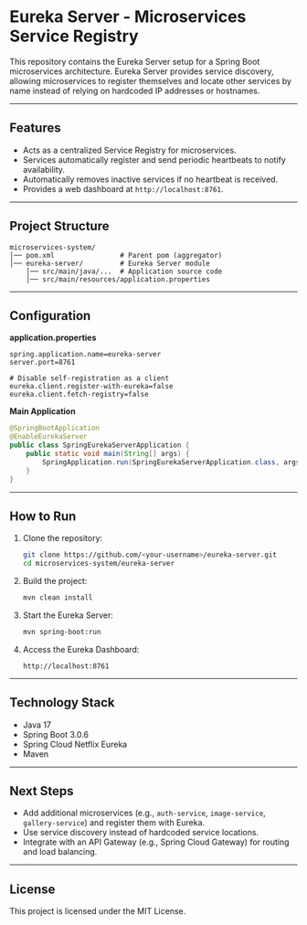 # Eureka Server - Microservices Service Registry

This repository contains the Eureka Server setup for a Spring Boot microservices architecture.
Eureka Server provides service discovery, allowing microservices to register themselves and locate other services by name instead of relying on hardcoded IP addresses or hostnames.

---

## Features

* Acts as a centralized Service Registry for microservices.
* Services automatically register and send periodic heartbeats to notify availability.
* Automatically removes inactive services if no heartbeat is received.
* Provides a web dashboard at `http://localhost:8761`.

---

## Project Structure

```
microservices-system/
│── pom.xml                # Parent pom (aggregator)
│── eureka-server/         # Eureka Server module
    │── src/main/java/...  # Application source code
    │── src/main/resources/application.properties
```

---

## Configuration

**application.properties**

```properties
spring.application.name=eureka-server
server.port=8761

# Disable self-registration as a client
eureka.client.register-with-eureka=false
eureka.client.fetch-registry=false
```

**Main Application**

```java
@SpringBootApplication
@EnableEurekaServer
public class SpringEurekaServerApplication {
    public static void main(String[] args) {
        SpringApplication.run(SpringEurekaServerApplication.class, args);
    }
}
```

---

## How to Run

1. Clone the repository:

   ```bash
   git clone https://github.com/<your-username>/eureka-server.git
   cd microservices-system/eureka-server
   ```

2. Build the project:

   ```bash
   mvn clean install
   ```

3. Start the Eureka Server:

   ```bash
   mvn spring-boot:run
   ```

4. Access the Eureka Dashboard:

   ```
   http://localhost:8761
   ```

---

## Technology Stack

* Java 17
* Spring Boot 3.0.6
* Spring Cloud Netflix Eureka
* Maven

---

## Next Steps

* Add additional microservices (e.g., `auth-service`, `image-service`, `gallery-service`) and register them with Eureka.
* Use service discovery instead of hardcoded service locations.
* Integrate with an API Gateway (e.g., Spring Cloud Gateway) for routing and load balancing.

---

## License

This project is licensed under the MIT License.
